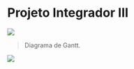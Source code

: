 # Projeto Integrador III

![](https://github.com/MarconeAugusto/PJ_III/blob/master/simova_logo.png)


>Diagrama de Gantt.
>
![](https://github.com/MarconeAugusto/PJ_III/blob/master/diagrama.PNG)
